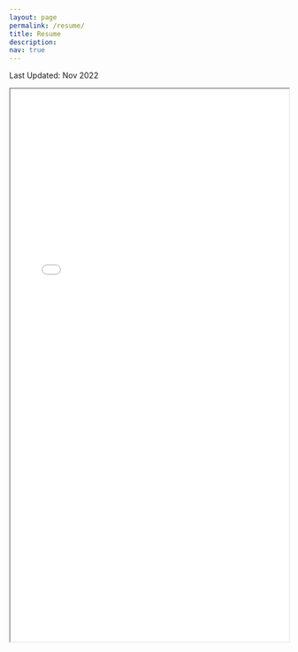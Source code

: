 ```yaml
---
layout: page
permalink: /resume/
title: Resume
description: 
nav: true
---
```


Last Updated: Nov 2022
<!-- Google tag (gtag.js) -->
<script async src="https://www.googletagmanager.com/gtag/js?id=G-5B0RHBKFCE"></script>
<script>
  window.dataLayer = window.dataLayer || [];
  function gtag(){dataLayer.push(arguments);}
  gtag('js', new Date());

  gtag('config', 'G-5B0RHBKFCE');
</script>
<iframe src="/assets/pdf/resume.pdf#toolbar=0 " width="100%" height="1000px"> </iframe>

<!-- <iframe src="http://docs.google.com/gview?url=http://127.0.0.1:4000/assets/pdf/resume.pdf&embedded=true" style="width:718px; height:700px;" frameborder="0"></iframe> -->
